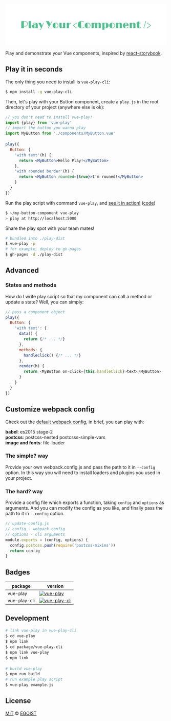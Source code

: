 ![logo](./media/logo.png)

Play and demonstrate your Vue components, inspired by [react-storybook](https://github.com/kadirahq/react-storybook).

## Play it in seconds

The only thing you need to install is `vue-play-cli`:

```bash
$ npm install -g vue-play-cli
```

Then, let's play with your Button component, create a `play.js` in the root directory of your project (anywhere else is ok):

```jsx
// you don't need to install vue-play!
import {play} from 'vue-play'
// import the button you wanna play
import MyButton from './components/MyButton.vue'

play({
  Button: {
    'with text'(h) {
      return <MyButton>Hello Play!</MyButton>
    },
    'with rounded border'(h) {
      return <MyButton rounded={true}>I'm rouned!</MyButton>
    }
  }
})
```

Run the play script with command `vue-play`, and [see it in action!](http://vue-play-button.surge.sh) ([code](https://github.com/egoist/vue-play-button))

```bash
$ ~/my-button-component vue-play
> play at http://localhost:5000
```

Share the play spot with your team mates!

```bash
# bundled into ./play-dist
$ vue-play -p
# for example, deploy to gh-pages
$ gh-pages -d ./play-dist
```

## Advanced

### States and methods

How do I write play script so that my component can call a method or update a state? Well, you can simply:

```js
// pass a component object
play({
  Button: {
    'with text': {
      data() {
        return {/* ... */}
      },
      methods: {
        handleClick() {/* ... */}
      },
      render(h) {
        return <MyButton on-click={this.handleClick}>text</MyButton>
      }
    }
  }
})
```

## Customize webpack config

Check out the [default webpack config](https://github.com/egoist/vue-play/blob/master/packages/vue-play-cli/lib/make-config.js), in brief, you can play with:

**babel**: es2015 stage-2<br>
**postcss**: postcss-nested postcsss-simple-vars<br>
**image and fonts**: file-loader

### The simple? way

Provide your own webpack.config.js and pass the path to it in `--config` option. In this way you will need to install loaders and plugins you used in your project.

### The hard? way

Provide a config file which exports a function, taking `config` and `options` as arguments. And you can modify the config as you like, and finally pass the path to it in `--config` option.

```js
// update-config.js
// config - webpack config
// options - cli arguments
module.exports = (config, options) {
  config.postcss.push(require('postcss-mixins'))
  return config
}
```

## Badges

|package|version|
|---|---|
|vue-play|[![vue-play](https://img.shields.io/npm/v/vue-play.svg?style=flat-square)](https://www.npmjs.com/package/vue-play)|
|vue-play-cli|[![vue-play-cli](https://img.shields.io/npm/v/vue-play-cli.svg?style=flat-square)](https://www.npmjs.com/package/vue-play-cli)|

## Development

```bash
# link vue-play in vue-play-cli
$ cd vue-play
$ npm link 
$ cd package/vue-play-cli
$ npm link vue-play
$ npm link

# build vue-play
$ npm run build
# run example play script
$ vue-play example.js
```

## License

[MIT](https://egoist.mit-license.org) &copy; [EGOIST](https://github.com/egoist)
